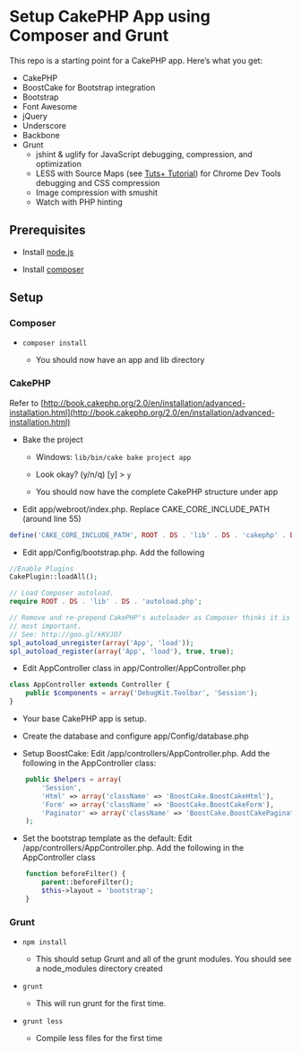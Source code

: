 # Setup CakePHP App using Composer and Grunt

This repo is a starting point for a CakePHP app. Here’s what you get:

* CakePHP
* BoostCake for Bootstrap integration
* Bootstrap
* Font Awesome
* jQuery
* Underscore
* Backbone
* Grunt
    * jshint & uglify for JavaScript debugging, compression, and optimization
    * LESS with Source Maps (see [Tuts+ Tutorial](http://net.tutsplus.com/tutorials/tools-and-tips/working-with-less-and-the-chrome-devtools/)) for Chrome Dev Tools debugging and CSS compression
    * Image compression with smushit
    * Watch with PHP hinting


## Prerequisites

* Install [node.js](http://nodejs.org/)

* Install [composer](http://getcomposer.org/)

## Setup

### Composer

* `composer install`

    * You should now have an app and lib directory

### CakePHP

Refer to [http://book.cakephp.org/2.0/en/installation/advanced-installation.html](http://book.cakephp.org/2.0/en/installation/advanced-installation.html)

* Bake the project

    * Windows: `lib/bin/cake bake project app`

    * Look okay? (y/n/q) [y] > `y`

    * You should now have the complete CakePHP structure under app

* Edit app/webroot/index.php. Replace CAKE_CORE_INCLUDE_PATH (around line 55)

```php
define('CAKE_CORE_INCLUDE_PATH', ROOT . DS . 'lib' . DS . 'cakephp' . DS . 'cakephp' . DS . 'lib');
```

* Edit app/Config/bootstrap.php. Add the following

```php
//Enable Plugins
CakePlugin::loadAll();

// Load Composer autoload.
require ROOT . DS . 'lib' . DS . 'autoload.php';

// Remove and re-prepend CakePHP's autoloader as Composer thinks it is the
// most important.
// See: http://goo.gl/kKVJO7
spl_autoload_unregister(array('App', 'load'));
spl_autoload_register(array('App', 'load'), true, true);
```

* Edit AppController class in app/Controller/AppController.php

```php
class AppController extends Controller {
	public $components = array('DebugKit.Toolbar', 'Session');
}
```

* Your base CakePHP app is setup.

* Create the database and configure app/Config/database.php

* Setup BoostCake: Edit /app/controllers/AppController.php. Add the following in the AppController class:

```php
	public $helpers = array(
		'Session',
		'Html' => array('className' => 'BoostCake.BoostCakeHtml'),
		'Form' => array('className' => 'BoostCake.BoostCakeForm'),
		'Paginator' => array('className' => 'BoostCake.BoostCakePaginator'),
	);
```

* Set the bootstrap template as the default: Edit /app/controllers/AppController.php. Add the following in the AppController class

```php
    function beforeFilter() {
        parent::beforeFilter();
        $this->layout = 'bootstrap';
    }
```

### Grunt


* `npm install`

    * This should setup Grunt and all of the grunt modules. You should see a node_modules directory created

* `grunt`

    * This will run grunt for the first time.

* `grunt less`

    * Compile less files for the first time
